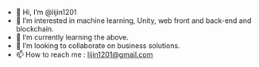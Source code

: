 - 👋 Hi, I’m @lijin1201
- 👀 I’m interested in machine learning, Unity, web front and back-end and blockchain.
- 🌱 I’m currently learning the above.
- 💞️ I’m looking to collaborate on business solutions.
- 📫 How to reach me : lijin1201@gmail.com

<!---
lijin1201/lijin1201 is a ✨ special ✨ repository because its `README.md` (this file) appears on your GitHub profile.
You can click the Preview link to take a look at your changes.
--->
